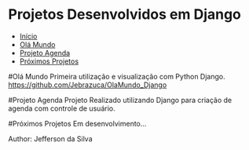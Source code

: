 # Projetos Desenvolvidos em Django

- [Início](#projetos-django)
- [Olá Mundo](#ol-mundo)
- [Projeto Agenda](#projeto-agenda)
- [Próximos Projetos](#prximos-projetos)

#Olá Mundo
Primeira utilização e visualização com Python Django.
https://github.com/Jebrazuca/OlaMundo_Django

#Projeto Agenda
Projeto Realizado utilizando Django para criação de agenda com controle de usuário.

#Próximos Projetos
Em desenvolvimento... 


Author: Jefferson da Silva